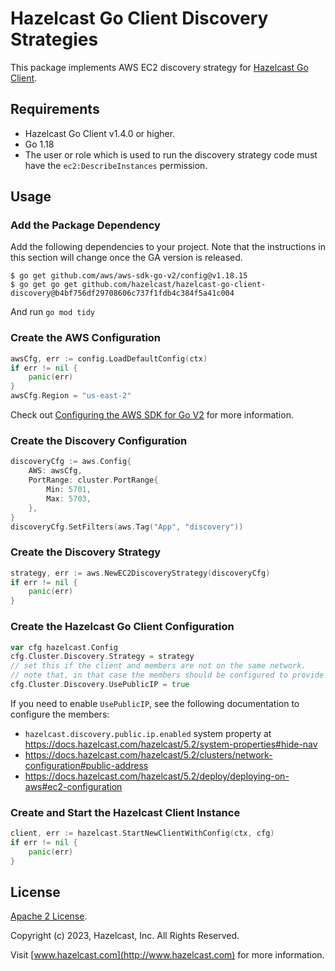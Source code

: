 # Hazelcast Go Client Discovery Strategies

This package implements AWS EC2 discovery strategy for [Hazelcast Go Client](https://github.com/hazelcast/hazelcast-go-client).

## Requirements

* Hazelcast Go Client v1.4.0 or higher.
* Go 1.18
* The user or role which is used to run the discovery strategy code must have the `ec2:DescribeInstances` permission.  

## Usage

### Add the Package Dependency

Add the following dependencies to your project.
Note that the instructions in this section will change once the GA version is released. 

```
$ go get github.com/aws/aws-sdk-go-v2/config@v1.18.15
$ go get go get github.com/hazelcast/hazelcast-go-client-discovery@b4bf756df29708606c737f1fdb4c384f5a41c004
```
And run `go mod tidy`

### Create the AWS Configuration

```go
awsCfg, err := config.LoadDefaultConfig(ctx)
if err != nil {
    panic(err)
}
awsCfg.Region = "us-east-2"
```

Check out [Configuring the AWS SDK for Go V2](https://aws.github.io/aws-sdk-go-v2/docs/configuring-sdk/) for more information.

### Create the Discovery Configuration

```go
discoveryCfg := aws.Config{
    AWS: awsCfg,
    PortRange: cluster.PortRange{
        Min: 5701,
        Max: 5703,
    },
}
discoveryCfg.SetFilters(aws.Tag("App", "discovery"))
```

### Create the Discovery Strategy

```go
strategy, err := aws.NewEC2DiscoveryStrategy(discoveryCfg)
if err != nil {
    panic(err)
}
```

### Create the Hazelcast Go Client Configuration

```go
var cfg hazelcast.Config
cfg.Cluster.Discovery.Strategy = strategy
// set this if the client and members are not on the same network.
// note that, in that case the members should be configured to provide public addresses.
cfg.Cluster.Discovery.UsePublicIP = true
```

If you need to enable `UsePublicIP`, see the following documentation to configure the members:

* `hazelcast.discovery.public.ip.enabled` system property at https://docs.hazelcast.com/hazelcast/5.2/system-properties#hide-nav
* https://docs.hazelcast.com/hazelcast/5.2/clusters/network-configuration#public-address
* https://docs.hazelcast.com/hazelcast/5.2/deploy/deploying-on-aws#ec2-configuration

### Create and Start the Hazelcast Client Instance

```go
client, err := hazelcast.StartNewClientWithConfig(ctx, cfg)
if err != nil {
    panic(err)
}
```

## License

[Apache 2 License](https://github.com/hazelcast/hazelcast-go-client-discovery/blob/master/LICENSE).

Copyright (c) 2023, Hazelcast, Inc. All Rights Reserved.

Visit [www.hazelcast.com](http://www.hazelcast.com) for more information.
